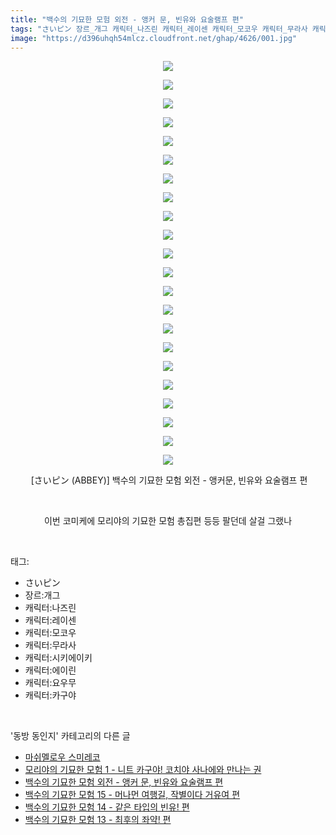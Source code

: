 ```yaml
---
title: "백수의 기묘한 모험 외전 - 앵커 문, 빈유와 요술램프 편"
tags: "さいピン 장르_개그 캐릭터_나즈린 캐릭터_레이센 캐릭터_모코우 캐릭터_무라사 캐릭터_시키에이키 캐릭터_에이린 캐릭터_요우무 캐릭터_카구야 abbey 동방_동인지"
image: "https://d396uhqh54mlcz.cloudfront.net/ghap/4626/001.jpg"
---
```

<div class="article">
<p style="text-align: center; clear: none; float: none;"><img src="{{ site.imgserver7 }}/ghap/4626/001.jpg"/></p>
<p style="text-align: center; clear: none; float: none;"><img src="{{ site.imgserver7 }}/ghap/4626/002.jpg"/></p>
<p style="text-align: center; clear: none; float: none;"><img src="{{ site.imgserver7 }}/ghap/4626/003.jpg"/></p>
<p style="text-align: center; clear: none; float: none;"><img src="{{ site.imgserver7 }}/ghap/4626/004.jpg"/></p>
<p style="text-align: center; clear: none; float: none;"><img src="{{ site.imgserver7 }}/ghap/4626/005.jpg"/></p>
<p style="text-align: center; clear: none; float: none;"><img src="{{ site.imgserver7 }}/ghap/4626/006.jpg"/></p>
<p style="text-align: center; clear: none; float: none;"><img src="{{ site.imgserver7 }}/ghap/4626/007.jpg"/></p>
<p style="text-align: center; clear: none; float: none;"><img src="{{ site.imgserver7 }}/ghap/4626/008.jpg"/></p>
<p style="text-align: center; clear: none; float: none;"><img src="{{ site.imgserver7 }}/ghap/4626/009.jpg"/></p>
<p style="text-align: center; clear: none; float: none;"><img src="{{ site.imgserver7 }}/ghap/4626/010.jpg"/></p>
<p style="text-align: center; clear: none; float: none;"><img src="{{ site.imgserver7 }}/ghap/4626/011.jpg"/></p>
<p style="text-align: center; clear: none; float: none;"><img src="{{ site.imgserver7 }}/ghap/4626/012.jpg"/></p>
<p style="text-align: center; clear: none; float: none;"><img src="{{ site.imgserver7 }}/ghap/4626/013.jpg"/></p>
<p style="text-align: center; clear: none; float: none;"><img src="{{ site.imgserver7 }}/ghap/4626/014.jpg"/></p>
<p style="text-align: center; clear: none; float: none;"><img src="{{ site.imgserver7 }}/ghap/4626/015.jpg"/></p>
<p style="text-align: center; clear: none; float: none;"><img src="{{ site.imgserver7 }}/ghap/4626/016.jpg"/></p>
<p style="text-align: center; clear: none; float: none;"><img src="{{ site.imgserver7 }}/ghap/4626/017.jpg"/></p>
<p style="text-align: center; clear: none; float: none;"><img src="{{ site.imgserver7 }}/ghap/4626/018.jpg"/></p>
<p style="text-align: center; clear: none; float: none;"><img src="{{ site.imgserver7 }}/ghap/4626/019.jpg"/></p>
<p style="text-align: center; clear: none; float: none;"><img src="{{ site.imgserver7 }}/ghap/4626/020.jpg"/></p>
<p style="text-align: center; clear: none; float: none;"><img src="{{ site.imgserver7 }}/ghap/4626/021.jpg"/></p>
<p style="text-align: center; clear: none; float: none;"><img src="{{ site.imgserver7 }}/ghap/4626/022.jpg"/></p>
<p style="text-align: center; clear: none; float: none;"> [さいピン (ABBEY)] 백수의 기묘한 모험 외전 - 앵커문, 빈유와 요술램프 편</p>
<p style="text-align: center; clear: none; float: none;"><br/></p>
<p style="text-align: center; clear: none; float: none;">이번 코미케에 모리야의 기묘한 모험 총집편 등등 팔던데 살걸 그랬나</p>
</div><br/>
<div class="tagTrail">
<p>태그: </p>
<ul>
<li>さいピン</li>
<li>장르:개그</li>
<li>캐릭터:나즈린</li>
<li>캐릭터:레이센</li>
<li>캐릭터:모코우</li>
<li>캐릭터:무라사</li>
<li>캐릭터:시키에이키</li>
<li>캐릭터:에이린</li>
<li>캐릭터:요우무</li>
<li>캐릭터:카구야</li>
</ul>
</div><br/>
<div class="another">
<p>'동방 동인지' 카테고리의 다른 글</p>
<ul>
<li><a href="/ghap_4633">마쉬멜로우 스미레코</a></li>
<li><a href="/ghap_4627">모리야의 기묘한 모험 1 - 니트 카구야! 코치야 사나에와 만나는 권</a></li>
<li><a href="/ghap_4626">백수의 기묘한 모험 외전 - 앵커 문, 빈유와 요술램프 편</a></li>
<li><a href="/ghap_4625">백수의 기묘한 모험 15 - 머나먼 여행길, 작별이다 거유여 편</a></li>
<li><a href="/ghap_4624">백수의 기묘한 모험 14 - 같은 타입의 빈유! 편</a></li>
<li><a href="/ghap_4623">백수의 기묘한 모험 13 - 최후의 좌약! 편</a></li>
</ul>
</div><br/>
<div class="cb_module cb_fluid">
<div class="cb_wrt cb_profile">
</div><!-- commentList close -->
</div><br/>
